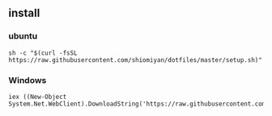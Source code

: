 ## install

### ubuntu

```
sh -c "$(curl -fsSL https://raw.githubusercontent.com/shiomiyan/dotfiles/master/setup.sh)"
```

### Windows

```
iex ((New-Object System.Net.WebClient).DownloadString('https://raw.githubusercontent.com/shiomiyan/dotfiles/master/setup.ps1'))
```


